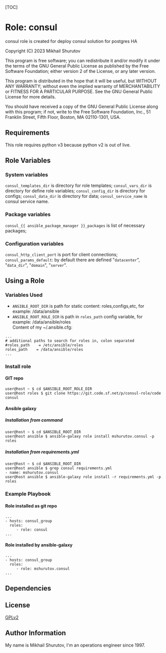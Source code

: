 [TOC]

Role: consul
============

consul role is created for deploy consul solution for postgres HA

Copyright (C) 2023  Mikhail Shurutov

This program is free software; you can redistribute it and/or
modify it under the terms of the GNU General Public License
as published by the Free Software Foundation; either version 2
of the License, or any later version.

This program is distributed in the hope that it will be useful,
but WITHOUT ANY WARRANTY; without even the implied warranty of
MERCHANTABILITY or FITNESS FOR A PARTICULAR PURPOSE.  See the
GNU General Public License for more details.

You should have received a copy of the GNU General Public License
along with this program; if not, write to the Free Software
Foundation, Inc., 51 Franklin Street, Fifth Floor, Boston, MA  02110-1301, USA.

Requirements
------------
This role requires python v3 because python v2 is out of live.

Role Variables
--------------

### System variables
`consul_templates_dir` is directory for role templates;
`consul_vars_dir` is directory for define role variables;
`consul_config_dir` is directory for configs;
`consul_data_dir` is directory for data;
`consul_service_name` is consul service name.

### Package variables
`consul_{{ ansible_package_manager }}_packages` is list of necessary packages;

### Configuration variables
`consul_http_client_port` is port for client connections;
`consul_params_default`: by default there are defined "`datacenter`", "`data_dir`", "`domain`", "`server`".

Using a Role
----------------

### Variables Used

* `ANSIBLE_ROOT_DIR` is path for static content: roles,configs,etc, for example: /data/ansible
* `ANSIBLE_ROOT_ROLE_DIR` is path in `roles_path` config variable, for example: /data/ansible/roles  
Content of my ~/.ansible.cfg:
```
...
# additional paths to search for roles in, colon separated
#roles_path    = /etc/ansible/roles
roles_path    = /data/ansible/roles
...
```

### Install role
#### GIT repo

    user@host ~ $ cd $ANSIBLE_ROOT_ROLE_DIR
    user@host roles $ git clone https://git.code.sf.net/p/consul-role/code consul

#### Ansible galaxy
##### Installation from command

    user@host ~ $ cd $ANSIBLE_ROOT_DIR
    user@host ansible $ ansible-galaxy role install mshurutov.consul -p roles

##### Installation from requirements.yml

    user@host ~ $ cd $ANSIBLE_ROOT_DIR
    user@host ansible $ grep consul requirements.yml
    - name: mshurutov.consul
    user@host ansible $ ansible-galaxy role install -r requirements.yml -p roles

### Example Playbook

#### Role installed as git repo

    ...
    - hosts: consul_group
      roles:
         - role: consul
    ...

#### Role installed by ansible-galaxy

    ...
    - hosts: consul_group
      roles:
         - role: mshurutov.consul
    ...

Dependencies
------------


License
-------

[GPLv2](https://www.gnu.org/licenses/old-licenses/gpl-2.0.txt)

Author Information
------------------

My name is Mikhail Shurutov, I'm an operations engineer since 1997.
